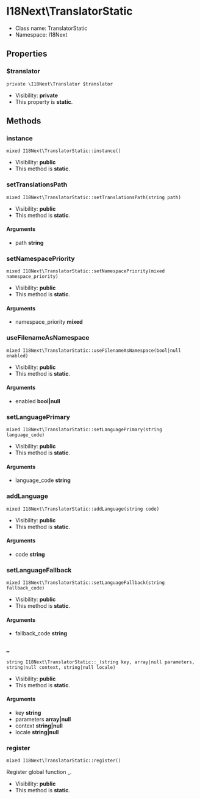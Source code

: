 I18Next\TranslatorStatic
===============






* Class name: TranslatorStatic
* Namespace: I18Next





Properties
----------


### $translator

    private \I18Next\Translator $translator





* Visibility: **private**
* This property is **static**.


Methods
-------


### instance

    mixed I18Next\TranslatorStatic::instance()





* Visibility: **public**
* This method is **static**.




### setTranslationsPath

    mixed I18Next\TranslatorStatic::setTranslationsPath(string path)





* Visibility: **public**
* This method is **static**.


#### Arguments
* path **string**



### setNamespacePriority

    mixed I18Next\TranslatorStatic::setNamespacePriority(mixed namespace_priority)





* Visibility: **public**
* This method is **static**.


#### Arguments
* namespace_priority **mixed**



### useFilenameAsNamespace

    mixed I18Next\TranslatorStatic::useFilenameAsNamespace(bool|null enabled)





* Visibility: **public**
* This method is **static**.


#### Arguments
* enabled **bool|null**



### setLanguagePrimary

    mixed I18Next\TranslatorStatic::setLanguagePrimary(string language_code)





* Visibility: **public**
* This method is **static**.


#### Arguments
* language_code **string**



### addLanguage

    mixed I18Next\TranslatorStatic::addLanguage(string code)





* Visibility: **public**
* This method is **static**.


#### Arguments
* code **string**



### setLanguageFallback

    mixed I18Next\TranslatorStatic::setLanguageFallback(string fallback_code)





* Visibility: **public**
* This method is **static**.


#### Arguments
* fallback_code **string**



### _

    string I18Next\TranslatorStatic::_(string key, array|null parameters, string|null context, string|null locale)





* Visibility: **public**
* This method is **static**.


#### Arguments
* key **string**
* parameters **array|null**
* context **string|null**
* locale **string|null**



### register

    mixed I18Next\TranslatorStatic::register()

Register global function _.



* Visibility: **public**
* This method is **static**.



